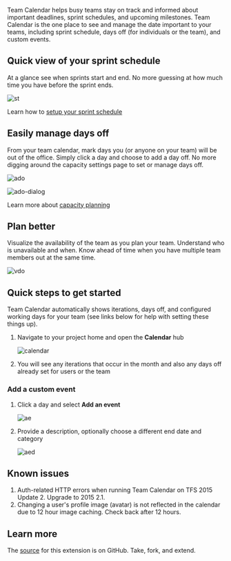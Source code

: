 Team Calendar helps busy teams stay on track and informed about important deadlines, sprint schedules, and upcoming milestones. Team Calendar is the one place to see and manage the date important to your teams, including sprint schedule, days off (for individuals or the team), and custom events.

## Quick view of your sprint schedule

At a glance see when sprints start and end. No more guessing at how much time you have before the sprint ends.

![st](static/images/sprint-start.png)

Learn how to [setup your sprint schedule](https://msdn.microsoft.com/Library/vs/alm/work/scrum/define-sprints)

## Easily manage days off

From your team calendar, mark days you (or anyone on your team) will be out of the office. Simply click a day and choose to add a day off. No more digging around the capacity settings page to set or manage days off.

![ado](static/images/add-day-off.png)

![ado-dialog](static/images/add-day-off-dialog.png)

Learn more about [capacity planning](https://msdn.microsoft.com/en-us/Library/vs/alm/Work/scale/capacity-planning)

## Plan better

Visualize the availability of the team as you plan your team. Understand who is unavailable and when. Know ahead of time when you have multiple team members out at the same time.

![vdo](static/images/day-off-view.png)

## Quick steps to get started

Team Calendar automatically shows iterations, days off, and configured working days for your team (see links below for help with setting these things up).

1. Navigate to your project home and open the **Calendar** hub

    ![calendar](static/images/calendar-hub.png)

2. You will see any iterations that occur in the month and also any days off already set for users or the team

### Add a custom event

1. Click a day and select **Add an event**

    ![ae](static/images/add-event.png)

2. Provide a description, optionally choose a different end date and category

    ![aed](static/images/add-event-dialog.png)

## Known issues

1. Auth-related HTTP errors when running Team Calendar on TFS 2015 Update 2. Upgrade to 2015 2.1.
2. Changing a user's profile image (avatar) is not reflected in the calendar due to 12 hour image caching. Check back after 12 hours.

## Learn more

The [source](https://github.com/microsoft/vso-team-calendar) for this extension is on GitHub. Take, fork, and extend.
